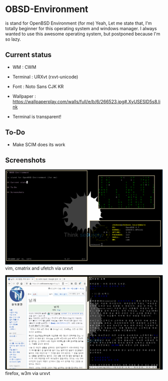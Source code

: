 # OBSD-Environment

is stand for OpenBSD Environment (for me)
Yeah, Let me state that, I'm totally beginner for this operating system and windows manager. I always wanted to use this awesome operating system, but postponed because I'm so lazy.

## Current status

* WM : CWM
* Terminal : URXvt (rxvt-unicode)
* Font : Noto Sans CJK KR
* Wallpaper : https://wallpaperplay.com/walls/full/e/b/6/266523.jpg#.XyUSESlD5s8.link

* Terminal is transparent!

## To-Do

* Make SCIM does its work

## Screenshots

![capture1.png](images/capture1.png)
vim, cmatrix and ufetch via urxvt

![capture2.png](images/capture2.png)
firefox, w3m via urxvt

